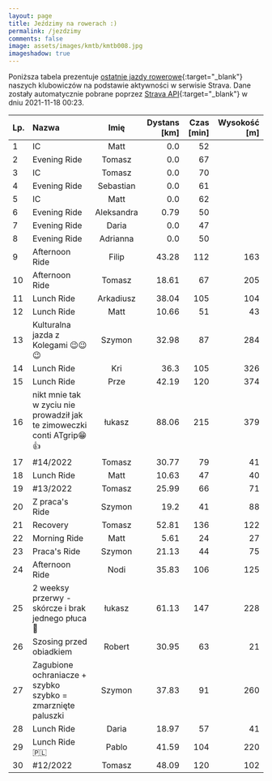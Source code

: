 ```yaml
---
layout: page
title: Jeździmy na rowerach :)
permalink: /jezdzimy
comments: false
image: assets/images/kmtb/kmtb008.jpg
imageshadow: true
---
```


Poniższa tabela prezentuje [ostatnie jazdy rowerowe](https://www.strava.com/clubs/336381){:target="_blank"} naszych klubowiczów na podstawie aktywności w serwisie Strava. Dane zostały automatycznie pobrane poprzez [Strava API](https://developers.strava.com/docs/reference/#api-Clubs-getClubActivitiesById){:target="_blank"} w dniu 2021-11-18 00:23.

Lp. | Nazwa | Imię | Dystans [km] | Czas [min] | Wysokość [m]
:--- | :--- | :---: | ---: | ---: | ---:
1|IC|Matt|0.0|52|
2|Evening Ride|Tomasz|0.0|67|
3|IC|Tomasz|0.0|70|
4|Evening Ride|Sebastian|0.0|61|
5|IC|Matt|0.0|62|
6|Evening Ride|Aleksandra|0.79|50|
7|Evening Ride|Daria|0.0|47|
8|Evening Ride|Adrianna|0.0|50|
9|Afternoon Ride|Filip|43.28|112|163
10|Afternoon Ride|Tomasz|18.61|67|205
11|Lunch Ride|Arkadiusz|38.04|105|104
12|Lunch Ride|Matt|10.66|51|43
13|Kulturalna jazda z Kolegami 😉😉😉|Szymon|32.98|87|284
14|Lunch Ride|Kri|36.3|105|326
15|Lunch Ride|Prze|42.19|120|374
16|nikt mnie tak w zyciu nie  prowadził jak te zimoweczki conti ATgrip😁👍|łukasz|88.06|215|379
17|#14/2022|Tomasz|30.77|79|41
18|Lunch Ride|Matt|10.63|47|40
19|#13/2022|Tomasz|25.99|66|71
20|Z praca's Ride |Szymon|19.2|41|88
21|Recovery|Tomasz|52.81|136|122
22|Morning Ride|Matt|5.61|24|27
23|Praca's Ride |Szymon|21.13|44|75
24|Afternoon Ride|Nodi|35.83|106|125
25|2 weeksy przerwy -skórcze i brak jednego  płuca 😤|łukasz|61.13|147|228
26|Szosing przed obiadkiem |Robert|30.95|63|21
27|Zagubione ochraniacze + szybko szybko = zmarznięte paluszki|Szymon|37.83|91|260
28|Lunch Ride|Daria|18.97|57|41
29|Lunch Ride 🇵🇱|Pablo|41.59|104|220
30|#12/2022|Tomasz|48.09|120|102
